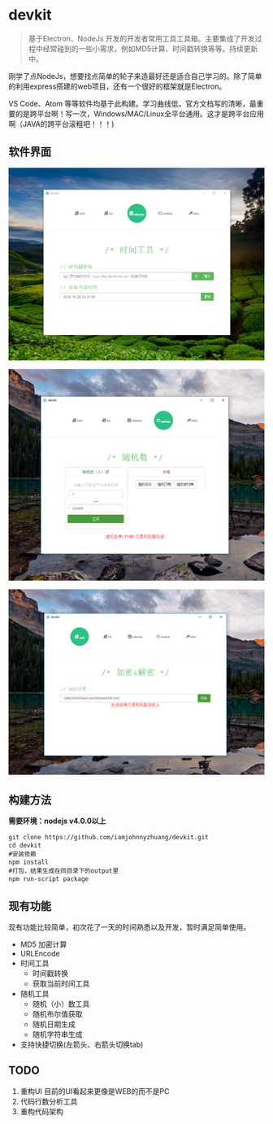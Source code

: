 # devkit

> 基于Electron、NodeJs 开发的开发者常用工具工具箱。主要集成了开发过程中经常碰到的一些小需求，例如MD5计算、时间戳转换等等。持续更新中。

刚学了点NodeJs，想要找点简单的轮子来造最好还是适合自己学习的。除了简单的利用express搭建的web项目，还有一个很好的框架就是Electron。

VS Code、Atom 等等软件均基于此构建。学习曲线低，官方文档写的清晰，最重要的是跨平台啊！写一次，Windows/MAC/Linux全平台通用。这才是跨平台应用啊（JAVA的跨平台滚粗吧！！！)



## 软件界面

 ![1](README_IMG\1.jpg)



 ![2](README_IMG\2.jpg)



 ![3](README_IMG\3.jpg)



## 构建方法

**需要环境：nodejs v4.0.0以上**

```bath 
git clone https://github.com/iamjohnnyzhuang/devkit.git
cd devkit
#安装依赖
npm install
#打包，结果生成在同目录下的output里
npm run-script package
```



## 现有功能

现有功能比较简单，初次花了一天的时间熟悉以及开发，暂时满足简单使用。

* MD5 加密计算
* URLEncode
* 时间工具
  * 时间戳转换
  * 获取当前时间工具
* 随机工具
  * 随机（小）数工具
  * 随机布尔值获取
  * 随机日期生成
  * 随机字符串生成
* 支持快捷切换(左箭头、右箭头切换tab)



## TODO

1. 重构UI 目前的UI看起来更像是WEB的而不是PC
2. 代码行数分析工具
3. 重构代码架构



